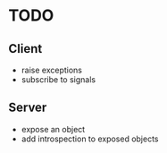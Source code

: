 # TODO

## Client

 *  raise exceptions
 *  subscribe to signals

## Server

 *  expose an object
 *  add introspection to exposed objects

